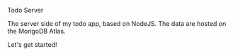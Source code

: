 Todo Server

The server side of my todo app, based on NodeJS. The data are hosted on the MongoDB Atlas.

Let's get started!
